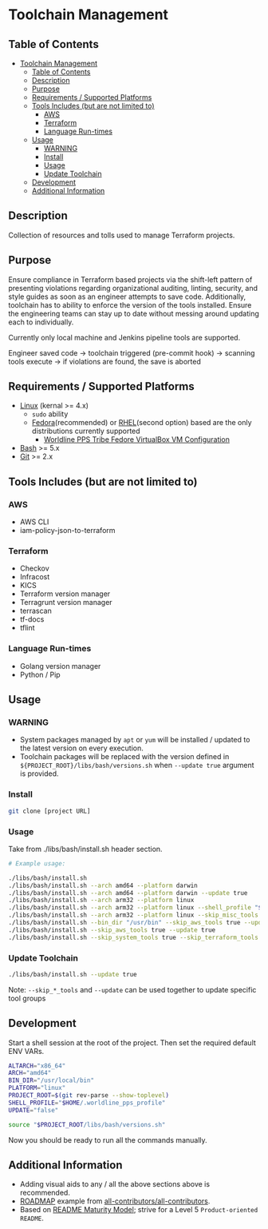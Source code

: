 # Toolchain Management

## Table of Contents

- [Toolchain Management](#toolchain-management)
  - [Table of Contents](#table-of-contents)
  - [Description](#description)
  - [Purpose](#purpose)
  - [Requirements / Supported Platforms](#requirements--supported-platforms)
  - [Tools Includes (but are not limited to)](#tools-includes-but-are-not-limited-to)
    - [AWS](#aws)
    - [Terraform](#terraform)
    - [Language Run-times](#language-run-times)
  - [Usage](#usage)
    - [WARNING](#warning)
    - [Install](#install)
    - [Usage](#usage-1)
    - [Update Toolchain](#update-toolchain)
  - [Development](#development)
  - [Additional Information](#additional-information)

## Description

Collection of resources and tolls used to manage Terraform projects.

## Purpose

Ensure compliance in Terraform based projects via the shift-left pattern of presenting violations regarding organizational auditing, linting, security, and style guides as soon as an engineer attempts to save code. Additionally, toolchain has to ability to enforce the version of the tools installed. Ensure the engineering teams can stay up to date without messing around updating each to individually.

Currently only local machine and Jenkins pipeline tools are supported. 

Engineer saved code -> toolchain triggered (pre-commit hook) -> scanning tools execute -> if violations are found, the save is aborted


## Requirements / Supported Platforms

- [Linux](https://en.wikipedia.org/wiki/Linux) (kernal >= 4.x)
  - `sudo` ability
  - [Fedora](https://fedoraproject.org/)(recommended) or [RHEL](https://en.wikipedia.org/wiki/Red_Hat_Enterprise_Linux)(second option) based are the only distributions currently supported
    - [Worldline PPS Tribe Fedore VirtualBox VM Configuration](https://confluence.techno.ingenico.com/display/PPS/Installing+Fedora+Workstatio+38+Virtual+Machine+on+DWS+Workstation)
- [Bash](https://en.wikipedia.org/wiki/Bash_(Unix_shell)) >= 5.x
- [Git](https://git-scm.com/) >= 2.x

## Tools Includes (but are not limited to)

### AWS

- AWS CLI
- iam-policy-json-to-terraform

### Terraform

- Checkov
- Infracost
- KICS
- Terraform version manager
- Terragrunt version manager
- terrascan
- tf-docs
- tflint

### Language Run-times

- Golang version manager
- Python / Pip

## Usage

### WARNING

- System packages managed by `apt` or `yum` will be installed / updated to the latest version on every execution.
- Toolchain packages will be replaced with the version defined in `${PROJECT_ROOT}/libs/bash/versions.sh` when `--update true` argument is provided.

### Install

```sh
git clone [project URL]
```

### Usage

Take from ./libs/bash/install.sh header section.

```sh
# Example usage:

./libs/bash/install.sh
./libs/bash/install.sh --arch amd64 --platform darwin
./libs/bash/install.sh --arch amd64 --platform darwin --update true
./libs/bash/install.sh --arch arm32 --platform linux
./libs/bash/install.sh --arch arm32 --platform linux --shell_profile "$HOME/.zshell_profile"
./libs/bash/install.sh --arch arm32 --platform linux --skip_misc_tools true
./libs/bash/install.sh --bin_dir "/usr/bin" --skip_aws_tools true --update true
./libs/bash/install.sh --skip_aws_tools true --update true
./libs/bash/install.sh --skip_system_tools true --skip_terraform_tools true --skip_misc_tools true
```

### Update Toolchain

```sh
./libs/bash/install.sh --update true
```

Note: `--skip_*_tools` and `--update` can be used together to update specific tool groups

## Development

Start a shell session at the root of the project. Then set the required default ENV VARs.

```sh
ALTARCH="x86_64"
ARCH="amd64"
BIN_DIR="/usr/local/bin"
PLATFORM="linux"
PROJECT_ROOT=$(git rev-parse --show-toplevel)
SHELL_PROFILE="$HOME/.worldline_pps_profile"
UPDATE="false"

source "$PROJECT_ROOT/libs/bash/versions.sh"
```

Now you should be ready to run all the commands manually.

## Additional Information

- Adding visual aids to any / all the above sections above is recommended.
- [ROADMAP](./ROADMAP.md) example from [all-contributors/all-contributors](https://github.com/all-contributors/all-contributors/blob/master/MAINTAINERS.md).
- Based on [README Maturity Model](https://github.com/LappleApple/feedmereadmes/blob/master/README-maturity-model.md); strive for a Level 5 `Product-oriented README`.

